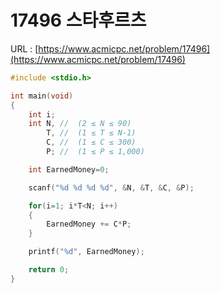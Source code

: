 # 17496 스타후르츠

URL : [https://www.acmicpc.net/problem/17496](https://www.acmicpc.net/problem/17496)

```c
#include <stdio.h>

int main(void)
{
    int i;
    int N, //  (2 ≤ N ≤ 90)
        T, //  (1 ≤ T ≤ N-1)
        C, //  (1 ≤ C ≤ 300)
        P; //  (1 ≤ P ≤ 1,000)

    int EarnedMoney=0;

    scanf("%d %d %d %d", &N, &T, &C, &P);

    for(i=1; i*T<N; i++)
    {
        EarnedMoney += C*P;
    }

    printf("%d", EarnedMoney);

    return 0;
}
```